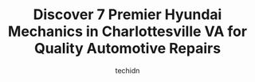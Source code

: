 ---
layout: ampstory
image: https://images.unsplash.com/photo-1619843810917-548e472b9055?ixlib=rb-4.0.3&ixid=MnwxMjA3fDB8MHxwaG90by1wYWdlfHx8fGVufDB8fHx8&auto=format&fit=crop&w=640&h=853&q=80
author: techidn
featured: false
description: For top-quality automotive repairs and maintenance, visit the 7 best Hyundai Mechanic in Charlottesville VA, USA. Their reputation for excellence and their dedication to customer satisfactio
title: Discover 7 Premier Hyundai Mechanics in Charlottesville VA for Quality Automotive Repairs
cover:
   title: Discover 7 Premier Hyundai Mechanics in Charlottesville VA for Quality Automotive Repairs
   subtitle: Rickpate
   background: https://images.unsplash.com/photo-1619843810917-548e472b9055?ixlib=rb-4.0.3&ixid=MnwxMjA3fDB8MHxwaG90by1wYWdlfHx8fGVufDB8fHx8&auto=format&fit=crop&w=640&h=853&q=80

pages: 
 - layout: thirds
   top: <h1>#1 Peacock Auto Service</h1>
   bottom: "<p>Excellent experience through and through. The staff was attentive and friendly and made me feel very comfortable while I was having my A/C service and inspected for a lea</p>"
   background: https://www.knot35.com/toplist/wp-content/uploads/2023/06/best-hyundai-mechanic-1-in-charlottesville-va-1685842064.jpeg
   backgroundblur: true
 - layout: thirds
   top: <h1>#2 Jim Price Hyundai</h1>
   bottom: "<p>2150 Seminole Trail, Charlottesville, VA 22901, United States</p>"
   background: https://www.knot35.com/toplist/wp-content/uploads/2023/06/best-hyundai-mechanic-2-in-charlottesville-va-1685842064.jpeg
   cta:
      link: https://www.knot35.com/toplist/discover-7-premier-hyundai-mechanics-in-charlottesville-va-for-quality-automotive-repairs/
      text: Discover 7 Premier Hyundai Mechanics in Charlottesville VA for Quality Automotive Repairs
 - layout: thirds
   top: <h1>#3 API Service Center</h1>
   bottom: "<p>1242 Harris St, Charlottesville, VA 22903, United States</p>"
   background: https://www.knot35.com/toplist/wp-content/uploads/2023/06/best-hyundai-mechanic-3-in-charlottesville-va-1685842065.png
   cta:
      link: https://www.knot35.com/toplist/discover-7-premier-hyundai-mechanics-in-charlottesville-va-for-quality-automotive-repairs/
      text: Discover 7 Premier Hyundai Mechanics in Charlottesville VA for Quality Automotive Repairs
 - layout: thirds
   top: <h1>#4 By Word of Mouth Automotive</h1>
   bottom: "<p>446 Westfield Rd, Charlottesville, VA 22901, United States</p>"
   background: https://images.unsplash.com/photo-1524169358666-79f22534bc6e?ixlib=rb-4.0.3&ixid=MnwxMjA3fDB8MHxwaG90by1wYWdlfHx8fGVufDB8fHx8&auto=format&fit=crop&w=640&h=853&q=80
   cta:
      link: https://www.knot35.com/toplist/discover-7-premier-hyundai-mechanics-in-charlottesville-va-for-quality-automotive-repairs/
      text: Discover 7 Premier Hyundai Mechanics in Charlottesville VA for Quality Automotive Repairs
 - layout: thirds
   top: <h1>#5 Straight Up Automotive Service</h1>
   bottom: "<p>601A Albemarle St, Charlottesville, VA 22903, United States</p>"
   background: https://images.unsplash.com/photo-1580610447943-1bfbef5efe07?ixlib=rb-4.0.3&ixid=MnwxMjA3fDB8MHxwaG90by1wYWdlfHx8fGVufDB8fHx8&auto=format&fit=crop&w=640&h=853&q=80
   cta:
      link: https://www.knot35.com/toplist/discover-7-premier-hyundai-mechanics-in-charlottesville-va-for-quality-automotive-repairs/
      text: Discover 7 Premier Hyundai Mechanics in Charlottesville VA for Quality Automotive Repairs
 - layout: thirds
   top: <h1>#6 Cville Auto Body LLC</h1>
   bottom: "<p>104 Meade Ave, Charlottesville, VA 22902, United States</p>"
   background: https://images.unsplash.com/photo-1614648718611-0635f29016cb?ixlib=rb-4.0.3&ixid=MnwxMjA3fDB8MHxwaG90by1wYWdlfHx8fGVufDB8fHx8&auto=format&fit=crop&w=640&h=853&q=80
   cta:
      link: https://www.knot35.com/toplist/discover-7-premier-hyundai-mechanics-in-charlottesville-va-for-quality-automotive-repairs/
      text: Discover 7 Premier Hyundai Mechanics in Charlottesville VA for Quality Automotive Repairs
 - layout: thirds
   top: <h1>#7 C-Ville Imports</h1>
   bottom: "<p>108 Lewis St, Charlottesville, VA 22903, United States</p>"
   background: https://images.unsplash.com/photo-1618556658017-fd9c732d1360?ixlib=rb-4.0.3&ixid=MnwxMjA3fDB8MHxwaG90by1wYWdlfHx8fGVufDB8fHx8&auto=format&fit=crop&w=640&h=853&q=80
   cta:
      link: https://www.knot35.com/toplist/discover-7-premier-hyundai-mechanics-in-charlottesville-va-for-quality-automotive-repairs/
      text: Discover 7 Premier Hyundai Mechanics in Charlottesville VA for Quality Automotive Repairs
 - layout: thirds
   middle: Continue reading...
   background: https://images.unsplash.com/photo-1608501821300-4f99e58bba77?ixlib=rb-4.0.3&ixid=MnwxMjA3fDB8MHxwaG90by1wYWdlfHx8fGVufDB8fHx8&auto=format&fit=crop&w=640&h=853&q=80
   cta:
      link: https://www.knot35.com/toplist/discover-7-premier-hyundai-mechanics-in-charlottesville-va-for-quality-automotive-repairs/
      text: Discover 7 Premier Hyundai Mechanics in Charlottesville VA for Quality Automotive Repairs
      
---